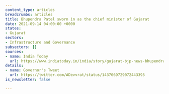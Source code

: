 ```yaml
---
content_type: articles
breadcrumbs: articles
title: Bhupendra Patel sworn in as the chief minister of Gujarat
date: 2021-09-14 04:00:00 +0000
states:
- Gujarat
sectors:
- Infrastructure and Governance
subsectors: []
sources:
- name: India Today
  url: https://www.indiatoday.in/india/story/gujarat-bjp-news-bhupendra-patel-swearing-in-ceremony-live-updates-1852108-2021-09-13
details:
- name: Governor's Tweet
  url: https://twitter.com/ADevvrat/status/1437069729072443395
is_newsletter: false

---
```

